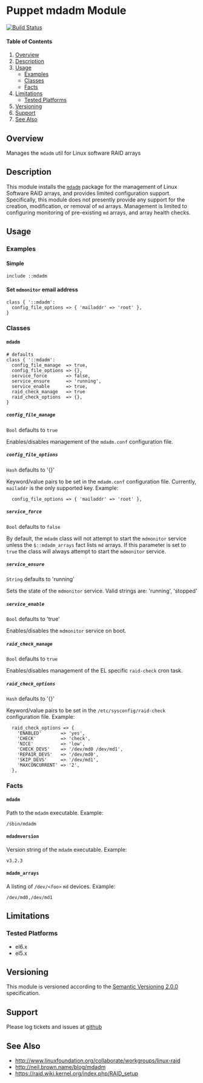 Puppet mdadm Module
===================

[![Build Status](https://travis-ci.org/jhoblitt/puppet-mdadm.png)](https://travis-ci.org/jhoblitt/puppet-mdadm)

#### Table of Contents

1. [Overview](#overview)
2. [Description](#description)
3. [Usage](#usage)
    * [Examples](#examples)
    * [Classes](#classes)
    * [Facts](#facts)
4. [Limitations](#limitations)
    * [Tested Platforms](#tested-platforms)
5. [Versioning](#versioning)
6. [Support](#support)
7. [See Also](#see-also)


Overview
--------

Manages the `mdadm` util for Linux software RAID arrays


Description
-----------

This module installs the
[`mdadm`](http://www.linuxfoundation.org/collaborate/workgroups/linux-raid)
package for the management of Linux Software RAID arrays, and provides limited
configuration support.  Specifically, this module does not presently provide
any support for the creation, modification, or removal of `md` arrays.
Management is limited to configuring monitoring of pre-existing `md` arrays,
and array health checks.


Usage
-----

### Examples

#### Simple

```puppet
include ::mdadm
```

#### Set `mdmonitor` email address

```puppet
class { '::mdadm':
  config_file_options => { 'mailaddr' => 'root' },
}
```

### Classes

#### `mdadm`

```puppet
# defaults
class { '::mdadm':
  config_file_manage  => true,
  config_file_options => {},
  service_force       => false,
  service_ensure      => 'running',
  service_enable      => true,
  raid_check_manage   => true
  raid_check_options  => {},
}
```

##### `config_file_manage`

`Bool`  defaults to `true`

Enables/disables management of the `mdadm.conf` configuration file.

##### `config_file_options`

`Hash`  defaults to '{}'

Keyword/value pairs to be set in the `mdadm.conf` configuration file.
Currently, `mailaddr` is the only supported key. Example:

```puppet
  config_file_options => { 'mailaddr' => 'root' },
```

##### `service_force`

`Bool`  defaults to `false`

By default, the `mdadm` class will not attempt to start the `mdmonitor` service
unless the `$::mdadm_arrays` fact lists `md` arrays.  If this parameter is set to `true` the class will always attempt to start the `mdmonitor` service.

##### `service_ensure`

`String`  defaults to 'running'

Sets the state of the `mdmonitor` service.  Valid strings are: 'running',
'stopped'

##### `service_enable`

`Bool`  defaults to 'true'

Enables/disables the `mdmonitor` service on boot.

##### `raid_check_manage`

`Bool`  defaults to `true`

Enables/disables management of the EL specific `raid-check` cron task.

##### `raid_check_options`

`Hash`  defaults to '{}'

Keyword/value pairs to be set in the `/etc/sysconfig/raid-check` configuration
file. Example:

```puppet
  raid_check_options => {
    'ENABLED'       => 'yes',
    'CHECK'         => 'check',
    'NICE'          => 'low',
    'CHECK_DEVS'    => '/dev/md0 /dev/md1',
    'REPAIR_DEVS'   => '/dev/md0',
    'SKIP_DEVS'     => '/dev/md1',
    'MAXCONCURRENT' => '2',
  },
```

### Facts

#### `mdadm`

Path to the `mdadm` executable. Example:

    /sbin/mdadm

#### `mdadmversion`

Version string of the `mdadm` executable. Example:

    v3.2.3

#### `mdadm_arrays`

A listing of `/dev/<foo>` `md` devices. Example:

    /dev/md0,/dev/md1

Limitations
-----------

### Tested Platforms

* el6.x
* el5.x

Versioning
----------

This module is versioned according to the [Semantic Versioning
2.0.0](http://semver.org/spec/v2.0.0.html) specification.


Support
-------

Please log tickets and issues at
[github](https://github.com/jhoblitt/puppet-mdadm/issues)


See Also
--------

* http://www.linuxfoundation.org/collaborate/workgroups/linux-raid
* http://neil.brown.name/blog/mdadm
* https://raid.wiki.kernel.org/index.php/RAID_setup

